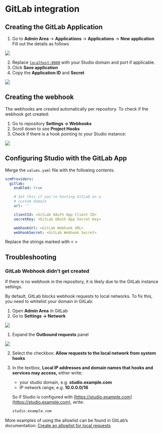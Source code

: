 # GitLab integration

## Creating the GitLab Application

1. Go to **Admin Area** -> **Applications** -> **Applications** -> **New**
   **application** Fill out the details as follows

![](/img/studio-selfhosted-gitlab-1.png)

2. Replace [`localhost:8080`](http://localhost:8080) with your Studio domain and
   port if applicable.
3. Click **Save application**
4. Copy the **Application ID** and **Secret**

![](/img/studio-selfhosted-gitlab-2.png)

## Creating the webhook

The webhooks are created automatically per repository. To check if the webhook
got created:

1. Go to repository **Settings -> Webhooks**
2. Scroll down to see **Project Hooks**
3. Check if there is a hook pointing to your Studio instance:

![](/img/studio-selfhosted-gitlab-3.png)

## Configuring Studio with the GitLab App

Merge the `values.yaml` file with the following contents:

```yaml
scmProviders:
  gitlab:
    enabled: true

    # Set this if you're hosting GitLab on a
    # custom domain
    url: ''

    clientId: <GitLab OAuth App Client ID>
    secretKey: <GitLab OAuth App Secret Key>

    webhookUrl: <GitLab Webhook URL>
    webhookSecret: <GitLab Webhook Secret>
```

<admon type="info">

Replace the strings marked with < >

</admon>

## Troubleshooting

### GitLab Webhook didn’t get created

If there is no webhook in the repository, it is likely due to the GitLab
instance settings.

By default, GitLab blocks webhook requests to local networks. To fix this, you
need to whitelist your domain in GitLab:

1. Open **Admin Area** in GitLab
2. Go to **Settings -> Network**

![](/img/studio-selfhosted-gitlab-4.png)

1. Expand the **Outbound requests** panel

![](/img/studio-selfhosted-gitlab-5.png)

2. Select the checkbox: **Allow requests to the local network from system
   hooks**
3. In the textbox, **Local IP addresses and domain names that hooks and services
   may access,** either write:

   - your studio domain, e.g. **studio.example.com**
   - IP network range, e.g. **10.0.0.0/16**

   So if Studio is configured with
   [https://studio.example.com](https://studio.example.com), write:

   ```bash
   studio.example.com
   ```

More examples of using the allowlist can be found in GitLab’s documentation:
[Create an allowlist for local requests](http://gitlab-customca.iterative.ai/help/security/webhooks.md#create-an-allowlist-for-local-requests)
